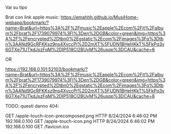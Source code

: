 Vai su tipo 


Brat con link apple music:
https://emahhh.github.io/MusiHome-webapp/bookmark/?name=Brat&url=https%3A%2F%2Fmusic%2Eapple%2Ecom%2Fit%2Falbum%2Fbrat%2F1739079974%3Fl%3Den%2DGB&color=green&img=https%3A%2F%2Fencrypted%2Dtbn0%2Egstatic%2Ecom%2Fimages%3Fq%3Dtbn%3AANd9GcRFKKsz9ns4XvccPj%2D2mXT%5FUDN1BHeHKkT%5FkPq3v6GTXe71UTkdJszFqM%2DIP518Cl2BUvM%26usqp%3DCAU&cache=6

OR

https://192.168.0.101:52103/bookmark/?name=Brat&url=https%3A%2F%2Fmusic%2Eapple%2Ecom%2Fit%2Falbum%2Fbrat%2F1739079974%3Fl%3Den%2DGB&color=green&img=https%3A%2F%2Fencrypted%2Dtbn0%2Egstatic%2Ecom%2Fimages%3Fq%3Dtbn%3AANd9GcRFKKsz9ns4XvccPj%2D2mXT%5FUDN1BHeHKkT%5FkPq3v6GTXe71UTkdJszFqM%2DIP518Cl2BUvM%26usqp%3DCAU&cache=6

TODO: questi danno 404:

GET /apple-touch-icon-precomposed.png
 HTTP  8/24/2024 6:46:02 PM 192.168.0.100 GET /apple-touch-icon.png
 HTTP  8/24/2024 6:46:02 PM 192.168.0.100 GET /favicon.ico